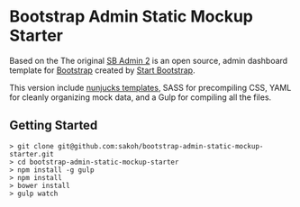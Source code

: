 # Bootstrap Admin Static Mockup Starter

Based on the The original [SB Admin 2](http://startbootstrap.com/template-overviews/sb-admin-2/) is an open source, admin dashboard template for [Bootstrap](http://getbootstrap.com/) created by [Start Bootstrap](http://startbootstrap.com/).

This version include [nunjucks templates](https://mozilla.github.io/nunjucks/), SASS for precompiling CSS, YAML for cleanly organizing mock data, and a Gulp for compiling all the files.


## Getting Started

```
> git clone git@github.com:sakoh/bootstrap-admin-static-mockup-starter.git
> cd bootstrap-admin-static-mockup-starter
> npm install -g gulp
> npm install
> bower install
> gulp watch
```
